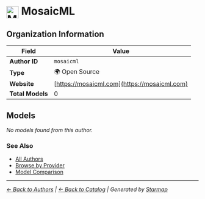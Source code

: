 # <img src="https://raw.githubusercontent.com/agentstation/starmap/master/internal/embedded/logos/mosaicml.svg" alt="MosaicML" width="32" height="32" style="vertical-align: middle;"> MosaicML
  
  
## Organization Information
  
| Field | Value |
|---------|---------|
| **Author ID** | `mosaicml` |
| **Type** | 🌍 Open Source |
| **Website** | [https://mosaicml.com](https://mosaicml.com) |
| **Total Models** | 0 |

  
## Models
  
*No models found from this author.*
  
### See Also
  
- [All Authors](../)
- [Browse by Provider](../../providers/)
- [Model Comparison](../../models/)
  
---
*_[← Back to Authors](../) | [← Back to Catalog](../../) | Generated by [Starmap](https://github.com/agentstation/starmap)_*